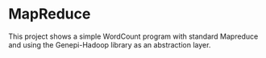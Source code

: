 MapReduce
=========
This project shows a simple WordCount program with standard Mapreduce and using the Genepi-Hadoop library as an abstraction layer.
